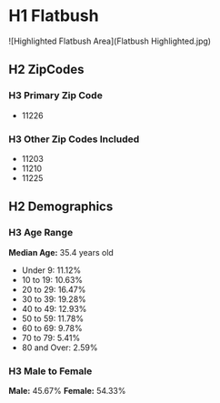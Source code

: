 # H1 Flatbush
![Highlighted Flatbush Area](Flatbush Highlighted.jpg)
## H2 ZipCodes
### H3 Primary Zip Code
- 11226
### H3 Other Zip Codes Included
- 11203
- 11210
- 11225
## H2 Demographics
### H3 Age Range
**Median Age:** 35.4 years old
- Under 9: 11.12%
- 10 to 19: 10.63%
- 20 to 29: 16.47%
- 30 to 39: 19.28%
- 40 to 49: 12.93%
- 50 to 59: 11.78%
- 60 to 69: 9.78%
- 70 to 79: 5.41%
- 80 and Over: 2.59%
### H3 Male to Female
**Male:** 45.67%
**Female:** 54.33% 
